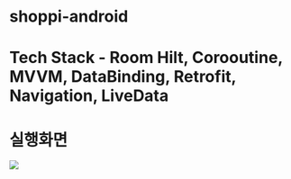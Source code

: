 # shoppi-android
# Tech Stack - Room Hilt, Corooutine, MVVM, DataBinding, Retrofit, Navigation, LiveData

# 실행화면
<img src="https://user-images.githubusercontent.com/53431177/157212891-cc64920b-b6f0-4390-b1c5-34a3d3bedc36.gif">
